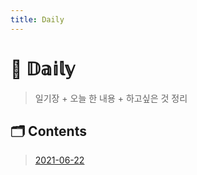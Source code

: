 ```yaml
---
title: Daily
---
```


# 📖 𝔻𝕒𝕚𝕝𝕪  

> 일기장 + 오늘 한 내용 + 하고싶은 것 정리

## 🗂 Contents

> [2021-06-22](./2021-06-22)  
